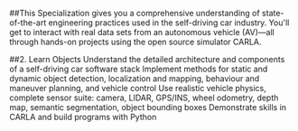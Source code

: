 ##This Specialization gives you a comprehensive understanding of state-of-the-art engineering practices used in the self-driving car industry. You'll get to interact with real data sets from an autonomous vehicle (AV)―all through hands-on projects using the open source simulator CARLA.

##2. Learn Objects
Understand the detailed architecture and components of a self-driving car software stack
Implement methods for static and dynamic object detection, localization and mapping, behaviour and maneuver planning, and vehicle control
Use realistic vehicle physics, complete sensor suite: camera, LIDAR, GPS/INS, wheel odometry, depth map, semantic segmentation, object bounding boxes
Demonstrate skills in CARLA and build programs with Python